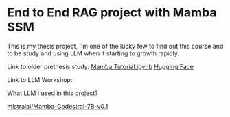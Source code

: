 # End to End RAG project with Mamba SSM

This is my thesis project, I'm one of the lucky few to find out this course and to be study and using LLM when it starting to growth rapidly.

Link to older prethesis study:
[Mamba Tutorial.ipynb](https://colab.research.google.com/drive/1Wq9YWh1p-LPvLxYWYAnnQtenjvFbzMtu?authuser=1#scrollTo=DhMde2FikhwG)
[Hugging Face](https://huggingface.co/tinchung)

Link to LLM Workshop: 

What LLM I used in this project?

[mistralai/Mamba-Codestral-7B-v0.1](https://huggingface.co/mistralai/Mamba-Codestral-7B-v0.1)
